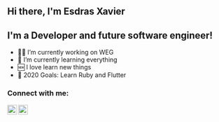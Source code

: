 ## Hi there, I'm Esdras Xavier

## I'm a Developer and future software engineer!

- 👨‍💻 I’m currently working on WEG
- 🤣 I’m currently learning everything
- 🆕 I love learn new things
- 🤗 2020 Goals: Learn Ruby and Flutter

### Connect with me:
[<img align="left" alt="esdras-xavier | LinkedIn" width="22px" src="https://cdn.jsdelivr.net/npm/simple-icons@v3/icons/linkedin.svg" />][linkedin]
[<img align="left" alt="codeSTACKr | Instagram" width="22px" src="https://cdn.jsdelivr.net/npm/simple-icons@v3/icons/instagram.svg" />][instagram]

<br />

[instagram]: https://www.instagram.com/esdras__xavier
[linkedin]: https://www.linkedin.com/in/esdras-xavier
